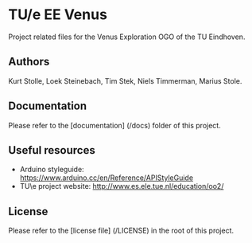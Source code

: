 # TU/e EE Venus
Project related files for the Venus Exploration OGO of the TU Eindhoven.

## Authors
Kurt Stolle, Loek Steinebach, Tim Stek, Niels Timmerman, Marius Stole.

## Documentation
Please refer to the [documentation] (/docs) folder of this project.

## Useful resources
- Arduino styleguide: https://www.arduino.cc/en/Reference/APIStyleGuide
- TU\e project website: http://www.es.ele.tue.nl/education/oo2/

## License
Please refer to the [license file] (/LICENSE) in the root of this project.
